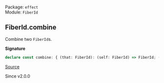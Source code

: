 Package: `effect`<br />
Module: `FiberId`<br />

## FiberId.combine

Combine two `FiberId`s.

**Signature**

```ts
declare const combine: { (that: FiberId): (self: FiberId) => FiberId; (self: FiberId, that: FiberId): FiberId; }
```

[Source](https://github.com/Effect-TS/effect/tree/main/packages/effect/src/FiberId.ts#L124)

Since v2.0.0